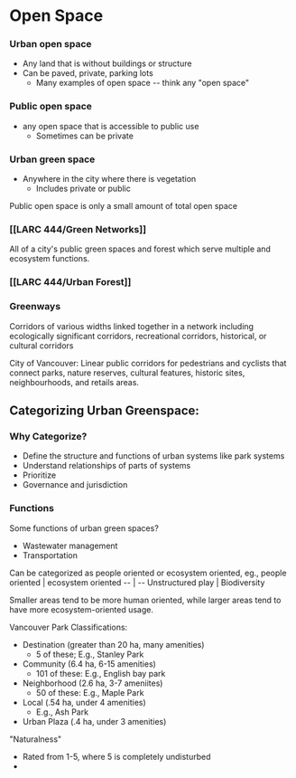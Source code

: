 # Open Space
### Urban open space 
- Any land that is without buildings or structure
- Can be paved, private, parking lots
	- Many examples of open space -- think any "open space"

### Public open space 
- any open space that is accessible to public use
	- Sometimes can be private



### Urban green space
- Anywhere in the city where there is vegetation
	- Includes private or public


Public open space is only a small amount of total open space



### [[LARC 444/Green Networks]]
All of a city's public green spaces and forest which serve multiple and ecosystem functions.



### [[LARC 444/Urban Forest]]




### Greenways
Corridors of various widths linked together in a network including ecologically significant corridors, recreational corridors, historical, or cultural corridors

City of Vancouver:
Linear public corridors for pedestrians and cyclists that connect parks, nature reserves, cultural features, historic sites, neighbourhoods, and retails areas.




## Categorizing Urban Greenspace:
### Why Categorize?
- Define the structure and functions of urban systems like park systems
- Understand relationships of parts of systems
- Prioritize
- Governance and jurisdiction

### Functions
Some functions of urban green spaces?
- Wastewater management
- Transportation

Can be categorized as people oriented or ecosystem oriented, eg.,
people oriented | ecosystem oriented
-- | --
Unstructured play | Biodiversity


Smaller areas tend to be more human oriented, while larger areas tend to have more ecosystem-oriented usage.



Vancouver Park Classifications:
- Destination (greater than 20 ha, many amenities)
	- 5 of these; E.g., Stanley Park
- Community (6.4 ha, 6-15 amenities)
	- 101 of these: E.g., English bay park
- Neighborhood (2.6 ha, 3-7 ameniites)
	- 50 of these: E.g., Maple Park
- Local (.54 ha, under 4 amenities)
	- E.g., Ash Park
- Urban Plaza (.4 ha, under 3 amenities)


"Naturalness"
- Rated from 1-5, where 5 is completely undisturbed
- 